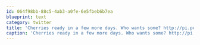 ```yaml
---
id: 064f98bb-88c5-4ab3-a0fe-6e5fbeb6b7ea
blueprint: text
category: twitter
title: 'Cherries ready in a few more days. Who wants some? http://pi.pe/-om9ev7'
caption: 'Cherries ready in a few more days. Who wants some? http://pi.pe/-om9ev7'
---
```

